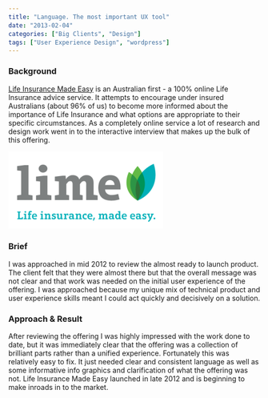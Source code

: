 ```yaml
---
title: "Language. The most important UX tool"
date: "2013-02-04"
categories: ["Big Clients", "Design"]
tags: ["User Experience Design", "wordpress"]
---
```


### Background

[Life Insurance Made Easy](http://www.lifeinsurancemadeeasy.com.au/) is an Australian first - a 100% online Life Insurance advice service. It attempts to encourage under insured Australians (about 96% of us) to become more informed about the importance of Life Insurance and what options are appropriate to their specific circumstances. As a completely online service a lot of research and design work went in to the interactive interview that makes up the bulk of this offering.

[![lime_logo_med](./lime_logo_med-310x155.png)](http://mbudm.com/wp-content/uploads/2013/02/lime_logo_med.png)

### Brief

I was approached in mid 2012 to review the almost ready to launch product. The client felt that they were almost there but that the overall message was not clear and that work was needed on the initial user experience of the offering. I was approached because my unique mix of technical product and user experience skills meant I could act quickly and decisively on a solution.

### Approach & Result

After reviewing the offering I was highly impressed with the work done to date, but it was immediately clear that the offering was a collection of brilliant parts rather than a unified experience. Fortunately this was relatively easy to fix. It just needed clear and consistent language as well as some informative info graphics and clarification of what the offering was not. Life Insurance Made Easy launched in late 2012 and is beginning to make inroads in to the market.

